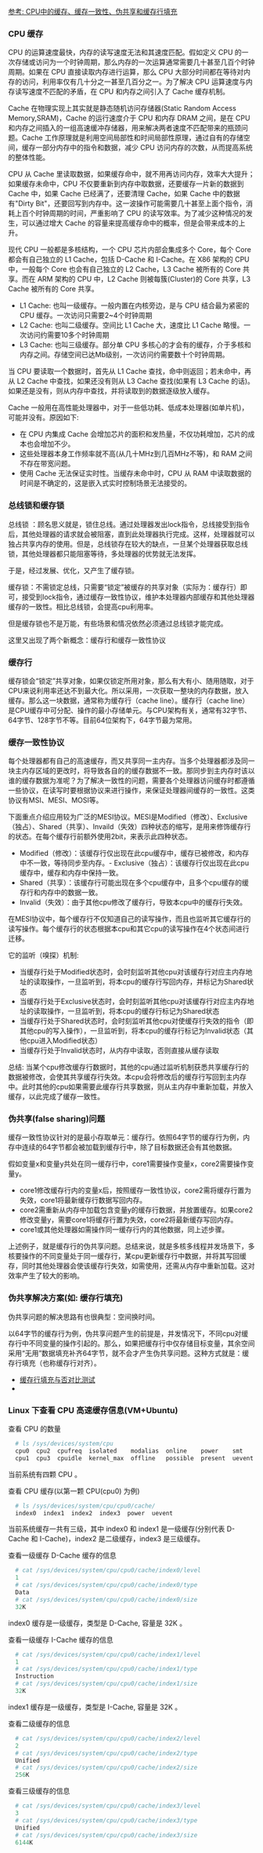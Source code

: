
[参考: CPU中的缓存、缓存一致性、伪共享和缓存行填充](https://zhuanlan.zhihu.com/p/135462276)

### CPU 缓存

CPU 的运算速度最快，内存的读写速度无法和其速度匹配。假如定义 CPU 的一次存储或访问为一个时钟周期，那么内存的一次运算通常需要几十甚至几百个时钟周期。如果在 CPU 直接读取内存进行运算，那么 CPU 大部分时间都在等待对内存的访问，利用率仅有几十分之一甚至几百分之一。为了解决 CPU 运算速度与内存读写速度不匹配的矛盾，在 CPU 和内存之间引入了 Cache 缓存机制。

Cache 在物理实现上其实就是静态随机访问存储器(Static Random Access Memory,SRAM)，Cache 的运行速度介于 CPU 和内存 DRAM 之间，是在 CPU 和内存之间插入的一组高速缓冲存储器，用来解决两者速度不匹配带来的瓶颈问题。Cache 工作原理就是利用空间局部性和时间局部性原理，通过自有的存储空间，缓存一部分内存中的指令和数据，减少 CPU 访问内存的次数，从而提高系统的整体性能。

CPU 从 Cache 里读取数据，如果缓存命中，就不用再访问内存，效率大大提升；如果缓存未命中，CPU 不仅要重新到内存中取数据，还要缓存一片新的数据到 Cache 中，如果 Cache 已经满了，还要清理 Cache，如果 Cache 中的数据有"Dirty Bit"，还要回写到内存中。这一波操作可能需要几十甚至上面个指令，消耗上百个时钟周期的时间，严重影响了 CPU 的读写效率。为了减少这种情况的发生，可以通过增大 Cache 的容量来提高缓存命中的概率，但是会带来成本的上升。

现代 CPU 一般都是多核结构，一个 CPU 芯片内部会集成多个 Core，每个 Core 都会有自己独立的 L1 Cache，包括 D-Cache 和 I-Cache。在 X86 架构的 CPU 中，一般每个 Core 也会有自己独立的 L2 Cache，L3 Cache 被所有的 Core 共享。而在 ARM 架构的 CPU 中，L2 Cache 则被每簇(Cluster)的 Core 共享，L3 Cache 被所有的 Core 共享。
- L1 Cache: 也叫一级缓存。一般内置在内核旁边，是与 CPU 结合最为紧密的 CPU 缓存。一次访问只需要2~4个时钟周期
- L2 Cache: 也叫二级缓存。空间比 L1 Cache 大，速度比 L1 Cache 略慢。一次访问约需要10多个时钟周期
- L3 Cache: 也叫三级缓存。部分单 CPU 多核心的才会有的缓存，介于多核和内存之间。存储空间已达Mb级别，一次访问约需要数十个时钟周期。

当 CPU 要读取一个数据时，首先从 L1 Cache 查找，命中则返回；若未命中，再从 L2 Cache 中查找，如果还没有则从 L3 Cache 查找(如果有 L3 Cache 的话)。如果还是没有，则从内存中查找，并将读取到的数据逐级放入缓存。

Cache 一般用在高性能处理器中，对于一些低功耗、低成本处理器(如单片机)，可能并没有。原因如下:
- 在 CPU 内集成 Cache 会增加芯片的面积和发热量，不仅功耗增加，芯片的成本也会增加不少。
- 这些处理器本身工作频率就不高(从几十MHz到几百MHz不等)，和 RAM 之间不存在带宽问题。
- 使用 Cache 无法保证实时性。当缓存未命中时，CPU 从 RAM 中读取数据的时间是不确定的，这是嵌入式实时控制场景无法接受的。

### 总线锁和缓存锁

总线锁 ：顾名思义就是，锁住总线。通过处理器发出lock指令，总线接受到指令后，其他处理器的请求就会被阻塞，直到此处理器执行完成。这样，处理器就可以独占共享内存的使用。但是，总线锁存在较大的缺点，一旦某个处理器获取总线锁，其他处理器都只能阻塞等待，多处理器的优势就无法发挥。

于是，经过发展、优化，又产生了缓存锁。

缓存锁：不需锁定总线，只需要“锁定”被缓存的共享对象（实际为：缓存行）即可，接受到lock指令，通过缓存一致性协议，维护本处理器内部缓存和其他处理器缓存的一致性。相比总线锁，会提高cpu利用率。

但是缓存锁也不是万能，有些场景和情况依然必须通过总线锁才能完成。

这里又出现了两个新概念：缓存行和缓存一致性协议

### 缓存行

缓存锁会“锁定”共享对象，如果仅锁定所用对象，那么有大有小、随用随取，对于CPU来说利用率还达不到最大化。所以采用，一次获取一整块的内存数据，放入缓存。那么这一块数据，通常称为缓存行（cache line）。缓存行（cache line）是CPU缓存中可分配、操作的最小存储单元。与CPU架构有关，通常有32字节、64字节、128字节不等。目前64位架构下，64字节最为常用。

### 缓存一致性协议

每个处理器都有自己的高速缓存，而又共享同一主内存。当多个处理器都涉及同一块主内存区域的更改时，将导致各自的的缓存数据不一致。那同步到主内存时该以谁的缓存数据为准呢？为了解决一致性的问题，需要各个处理器访问缓存时都遵循一些协议，在读写时要根据协议来进行操作，来保证处理器间缓存的一致性。这类协议有MSI、MESI、MOSI等。

下面重点介绍应用较为广泛的MESI协议。MESI是Modified（修改）、Exclusive（独占）、Shared（共享）、Invaild（失效）四种状态的缩写，是用来修饰缓存行的状态。在每个缓存行前额外使用2bit，来表示此四种状态。

- Modified（修改）：该缓存行仅出现在此cpu缓存中，缓存已被修改，和内存中不一致，等待同步至内存。- Exclusive（独占）：该缓存行仅出现在此cpu缓存中，缓存和内存中保持一致。
- Shared（共享）：该缓存行可能出现在多个cpu缓存中，且多个cpu缓存的缓存行和内存中的数据一致。
- Invalid（失效）：由于其他cpu修改了缓存行，导致本cpu中的缓存行失效。

在MESI协议中，每个缓存行不仅知道自己的读写操作，而且也监听其它缓存行的读写操作。每个缓存行的状态根据本cpu和其它cpu的读写操作在4个状态间进行迁移。

它的监听（嗅探）机制:
- 当缓存行处于Modified状态时，会时刻监听其他cpu对该缓存行对应主内存地址的读取操作，一旦监听到，将本cpu的缓存行写回内存，并标记为Shared状态
- 当缓存行处于Exclusive状态时，会时刻监听其他cpu对该缓存行对应主内存地址的读取操作，一旦监听到，将本cpu的缓存行标记为Shared状态
- 当缓存行处于Shared状态时，会时刻监听其他cpu对使缓存行失效的指令（即其他cpu的写入操作），一旦监听到，将本cpu的缓存行标记为Invalid状态（其他cpu进入Modified状态）
- 当缓存行处于Invalid状态时，从内存中读取，否则直接从缓存读取

总结:
当某个cpu修改缓存行数据时，其他的cpu通过监听机制获悉共享缓存行的数据被修改，会使其共享缓存行失效。本cpu会将修改后的缓存行写回到主内存中。此时其他的cpu如果需要此缓存行共享数据，则从主内存中重新加载，并放入缓存，以此完成了缓存一致性。


### 伪共享(false sharing)问题

缓存一致性协议针对的是最小存取单元：缓存行。依照64字节的缓存行为例，内存中连续的64字节都会被加载到缓存行中，除了目标数据还会有其他数据。

假如变量x和变量y共处在同一缓存行中，core1需要操作变量x，core2需要操作变量y。
- core1修改缓存行内的变量x后，按照缓存一致性协议，core2需将缓存行置为失效，core1将最新缓存行数据写回内存。
- core2需重新从内存中加载包含变量y的缓存行数据，并放置缓存。如果core2修改变量y，需要core1将缓存行置为失效，core2将最新缓存写回内存。
- core1或其他处理器如需操作同一缓存行内的其他数据，同上述步骤。

上述例子，就是缓存行的伪共享问题。总结来说，就是多核多线程并发场景下，多核要操作的不同变量处于同一缓存行，某cpu更新缓存行中数据，并将其写回缓存，同时其他处理器会使该缓存行失效，如需使用，还需从内存中重新加载。这对效率产生了较大的影响。

### 伪共享解决方案(如: 缓存行填充)

伪共享问题的解决思路有也很典型：空间换时间。

以64字节的缓存行为例，伪共享问题产生的前提是，并发情况下，不同cpu对缓存行中不同变量的操作引起的。那么，如果把缓存行中仅存储目标变量，其余空间采用“无用”数据填充补齐64字节，就不会才产生伪共享问题。这种方式就是：缓存行填充（也称缓存行对齐）。

- [缓存行填充与否对比测试](t/02_cacheline_cmp.cpp)
- 

### Linux 下查看 CPU 高速缓存信息(VM+Ubuntu)

查看 CPU 的数量
```s
  # ls /sys/devices/system/cpu
  cpu0  cpu2  cpufreq  isolated    modalias  online    power    smt     vulnerabilities
  cpu1  cpu3  cpuidle  kernel_max  offline   possible  present  uevent
```
当前系统有四颗 CPU 。

查看 CPU 缓存(以第一颗 CPU(cpu0) 为例)
```s
  # ls /sys/devices/system/cpu/cpu0/cache/
  index0  index1  index2  index3  power  uevent
```
当前系统缓存一共有三级，其中 index0 和 index1 是一级缓存(分别代表 D-Cache 和 I-Cache)，index2 是二级缓存，index3 是三级缓存。

查看一级缓存 D-Cache 缓存的信息
```s
  # cat /sys/devices/system/cpu/cpu0/cache/index0/level
  1
  # cat /sys/devices/system/cpu/cpu0/cache/index0/type
  Data
  # cat /sys/devices/system/cpu/cpu0/cache/index0/size
  32K
```
index0 缓存是一级缓存，类型是 D-Cache, 容量是 32K 。

查看一级缓存 I-Cache 缓存的信息
```s
  # cat /sys/devices/system/cpu/cpu0/cache/index1/level
  1
  # cat /sys/devices/system/cpu/cpu0/cache/index1/type
  Instruction
  # cat /sys/devices/system/cpu/cpu0/cache/index1/size
  32K
```
index1 缓存是一级缓存，类型是 I-Cache, 容量是 32K 。

查看二级缓存的信息
```s
  # cat /sys/devices/system/cpu/cpu0/cache/index2/level
  2
  # cat /sys/devices/system/cpu/cpu0/cache/index2/type
  Unified
  # cat /sys/devices/system/cpu/cpu0/cache/index2/size
  256K
```

查看三级缓存的信息
```s
  # cat /sys/devices/system/cpu/cpu0/cache/index3/level
  3
  # cat /sys/devices/system/cpu/cpu0/cache/index3/type
  Unified
  # cat /sys/devices/system/cpu/cpu0/cache/index3/size
  6144K
```
